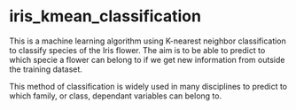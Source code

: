 # iris_kmean_classification

This is a machine learning algorithm using K-nearest neighbor classification to classify species of the Iris flower. The aim is to be able to predict to which specie a flower can belong to if we get new information from outside the training dataset.

This method of classification is widely used in many disciplines to predict to which family, or class, dependant variables can belong to.
